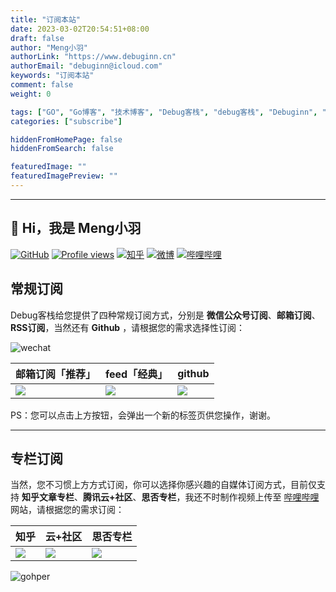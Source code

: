 ```yaml
---
title: "订阅本站"
date: 2023-03-02T20:54:51+08:00
draft: false
author: "Meng小羽"
authorLink: "https://www.debuginn.cn"
authorEmail: "debuginn@icloud.com"
keywords: "订阅本站"
comment: false
weight: 0

tags: ["GO", "Go博客", "技术博客", "Debug客栈", "debug客栈", "Debuginn", "debuginn", "subscribe"]
categories: ["subscribe"]

hiddenFromHomePage: false
hiddenFromSearch: false

featuredImage: ""
featuredImagePreview: ""
---
```



---

## 🤠 Hi，我是 Meng小羽

[![GitHub](https://img.shields.io/badge/dynamic/json?url=https%3A%2F%2Fapi.swo.moe%2Fstats%2Fgithub%2Fdebuginn&query=count&color=181717&label=GitHub&labelColor=282c34&logo=github&suffix=+follows&cacheSeconds=3600)](https://github.com/debuginn)
[![Profile views](https://komarev.com/ghpvc/?username=debuginn&color=blueviolet)](https://github.com/debuginn)
[![知乎](https://img.shields.io/badge/dynamic/json?url=https%3A%2F%2Fapi.swo.moe%2Fstats%2Fzhihu%2Fdebuginn&query=count&color=282c34&label=%E7%9F%A5%E4%B9%8E&labelColor=0084ff&logo=zhihu&logoColor=ffffff&suffix=+%E5%85%B3%E6%B3%A8&cacheSeconds=3600)](https://www.zhihu.com/people/debuginn)
[![微博](https://img.shields.io/badge/dynamic/json?url=https%3A%2F%2Fapi.swo.moe%2Fstats%2Fweibo%2F7096209693&query=count&color=040000&label=%E5%BE%AE%E5%8D%9A&labelColor=e71f19&logo=sina-weibo&suffix=+%E5%85%B3%E6%B3%A8&cacheSeconds=3600)](https://weibo.com/7096209693)
[![哔哩哔哩](https://img.shields.io/badge/dynamic/json?url=https%3A%2F%2Fapi.swo.moe%2Fstats%2Fbilibili%2F238989334&query=count&color=282c34&label=%E5%93%94%E5%93%A9%E5%93%94%E5%93%A9&labelColor=FE7398&logo=data%3Aimage%2Fpng%3Bbase64%2CiVBORw0KGgoAAAANSUhEUgAAAGAAAABgCAYAAADimHc4AAAD7ElEQVR4nO2dW9WrMBCFK6ESkFAJSKiESqgEHCABCZWAhEpAAhL2ecik5dDc%2FpXLBDLfWnlqy0xmJ5BMQnq5CIIgCIIgCIIgCIIgCEIBAHQAemYfrgCunD6wAKAHsEKxALgx+bCQD8%2FS9tmgVqeDr1lLigDgZvDhXso+K9TyTBQRwRJ8AHjntl0Flh5QRAQK%2FmKxPeayWx2OXpBNBKiHvi34b7T2MC4pAvW6twR%2FRwkRKPizBN8CgEcuESj4Lwm+BwBjahEk+H8EwJRKhOaCDzW8e1JLfkUUH1NgmR3XmHffHR1l+72BSs8d7w8U+JDAnZERQMcV+CtUi7dNqFqibB4J7vtrq7xKCuAasbTMXCL4T+5aVk6+2xHUrWdhruAR6HIJcOeu2UHI8zyAe2ytWfEdWz9PVvQ8YAmIQ5dDAB9LFsMVAv8oMO2zAGrC5WNIarRiAuKR9jYEd9pY08aa6uUzIHGRdkgKd8pY0yc1WjEBAqypDYoAG0QAZkQAZkQAZkQAZk4vANQenjsSzS3I%2FwcSbXU5jQBUkRtdf4Rar90v8kSv3+I3ffCCSpk8I%2Fw+lgDkdI%2Fv2rEp2CaiWm1AsDQLlDAD+dlFXLMeAaCSeLZdaSFE5VUQNot38cKuEeBgAsSuG0flVZBmEanbXfNQAsS0fgBYIn2fIu3%2FBBMHEyBmDXlFfA8IzeHb+Ems4WAChKykrVA9ZfsQTL57jXzRg4A5wC%2FA8N4ADiZAZwm2XjW75Qh2KOTfA0p4kygPw28OJcCVgn3nDnYo2EwEYRgGH0qAMyICMCMCMCMCMCMCMCMCMCMCfP3qwHDOQ4AAUekTk8FaBRihJnZdYbvtCGC7LvmkM63GjVDINPFrQgCq5ETXfmMzI90FXzPvfqt7x4rEu%2FZaEcCUxFvgz2zO+BUn6UkoaEEAsptiMSX5e8FoRYCN7cVgb4Vq7U%2FH50Pq4JNP7Qiw8UFnJwcK+tXy+Wj6PLEvPgHSHv5UgwA1IQIwwyFAyLJin9RoxYgAzAQIkPwNmf26busC+OIx5TDqo5nDT+F%2FSS%2F9CYzwb+No49zNy2evkYv0LywGGAXUvp6eSneycqOic0w20k7CNgKE7jJunSGLACTCxF27ylmQc98T5MQUH49swd+I0HPXslLKnT0N+wnkrTKi9JZL%2FL9i1SorMmdeQ4TQQ7OFMxIMzGD45w8nUL1im7efENZLJpgPSw0pfz0cdt4U3230Td%2FTvx2R6d2FrHhEWLkq5PELOMsRPHCPnAZGv1xJteL7jbJiaW3sB2nDvPC%2FosSYvjRQz4cJ6n7KO3rYQL7M+L6nVtfDVRAEQRAEQRAEQRAEIZ5%2FSAXmdfXaoQsAAAAASUVORK5CYII%3D&suffix=+%E5%85%B3%E6%B3%A8&cacheSeconds=3600)](https://space.bilibili.com/238989334)

## 常规订阅

Debug客栈给您提供了四种常规订阅方式，分别是 **微信公众号订阅**、**邮箱订阅**、 **RSS订阅**，当然还有 **Github** ，请根据您的需求选择性订阅：

![wechat](https://image.debuginn.cn/202302202248422.png)

| 邮箱订阅「推荐」                                                                                                                          | feed「经典」                                                                                                                    | github                                                                                                               |
|-----------------------------------------------------------------------------------------------------------------------------------|-----------------------------------------------------------------------------------------------------------------------------|----------------------------------------------------------------------------------------------------------------------|
| <a href="https://mailchi.mp/510cad3f229f/debuginn" target="_blank"><img src="https://image.debuginn.cn/202303022113594.jpeg"></a> | <a href="https://blog.debuginn.cn/index.xml" target="_blank"><img src="https://image.debuginn.cn/202303022120906.jpeg"></a> | <a href="https://github.com/debuginn" target="_blank"><img src="https://image.debuginn.cn/202303022120571.jpeg"></a> |

PS：您可以点击上方按钮，会弹出一个新的标签页供您操作，谢谢。

---

## 专栏订阅

当然，您不习惯上方方式订阅，你可以选择你感兴趣的自媒体订阅方式，目前仅支持 **知乎文章专栏**、**腾讯云+社区**、**思否专栏**，我还不时制作视频上传至 [哔哩哔哩](https://space.bilibili.com/238989334) 网站，请根据您的需求订阅：

| 知乎                                                                                                                                   | 云+社区                                                                                                                                               | 思否专栏                                                                                                                         |
|--------------------------------------------------------------------------------------------------------------------------------------|----------------------------------------------------------------------------------------------------------------------------------------------------|------------------------------------------------------------------------------------------------------------------------------|
| <a href="https://www.zhihu.com/people/debuginn/posts" target="_blank"><img src="https://image.debuginn.cn/202303022147756.jpeg"></a> | <a href="https://cloud.tencent.com/developer/user/1246978/articles" target="_blank"><img src="https://image.debuginn.cn/202303022147501.jpeg"></a> | <a href="https://segmentfault.com/u/debuginn" target="_blank"><img src="https://image.debuginn.cn/202303022148254.jpeg"></a> |

![gohper](https://image.debuginn.cn/202303022149399.png)